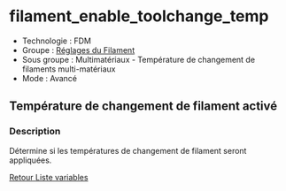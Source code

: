 # filament_enable_toolchange_temp

* Technologie : FDM
* Groupe : [Réglages du Filament](../filament_settings/filament_settings.md)
* Sous groupe : Multimatériaux - Température de changement de filaments multi-matériaux
* Mode : Avancé

## Température de changement de filament activé

### Description

Détermine si les températures de changement de filament seront appliquées.

[Retour Liste variables](variable_list.md)